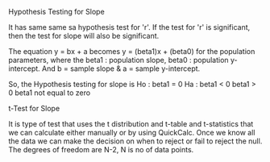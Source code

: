 Hypothesis Testing for Slope

It has same same sa hypothesis test for 'r'. If the test for 'r' is significant, then the test for slope will also be significant.

The equation y = bx + a becomes y = (beta1)x + (beta0) for the population parameters, where the beta1 : population slope, beta0 : population y-intercept. And b = sample slope & a = sample y-intercept.

So, the Hypothesis testing for slope is
Ho : beta1 = 0
Ha : beta1 < 0
     beta1 > 0
     beta1 not equal to zero

t-Test for Slope

It is type of test that uses the t distribution and t-table and t-statistics that we can calculate either manually or by using QuickCalc.
Once we know all the data we can make the decision on when to reject or fail to reject the null. The degrees of freedom are N-2, N is no of data points. 